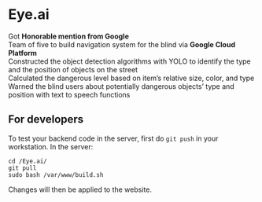 # Eye.ai
Got **Honorable mention from Google**  
Team of five to build navigation system for the blind via **Google Cloud Platform**  
Constructed the object detection algorithms with YOLO to identify the type and the position of objects on the street  
Calculated the dangerous level based on item’s relative size, color, and type  
Warned the blind users about potentially dangerous objects’ type and position with text to speech functions  

## For developers
To test your backend code in the server, first do `git push` in your workstation.
In the server:
```
cd /Eye.ai/
git pull
sudo bash /var/www/build.sh
```
Changes will then be applied to the website.

